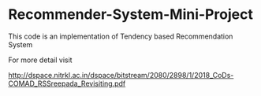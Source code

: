 # Recommender-System-Mini-Project
This code is an implementation of Tendency based Recommendation System

For more detail visit

http://dspace.nitrkl.ac.in/dspace/bitstream/2080/2898/1/2018_CoDs-COMAD_RSSreepada_Revisiting.pdf
